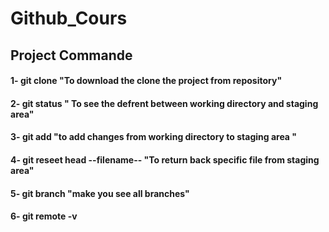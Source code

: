 # Github_Cours
## Project Commande
#### 1- git clone "To download the clone the project from repository"
#### 2- git status  " To see the defrent between working directory and staging area"
#### 3- git add "to add changes from  working directory to staging area "
#### 4- git reseet head --filename-- "To return back specific file from staging area"
#### 5- git branch "make you see all branches"
#### 6- git remote -v 